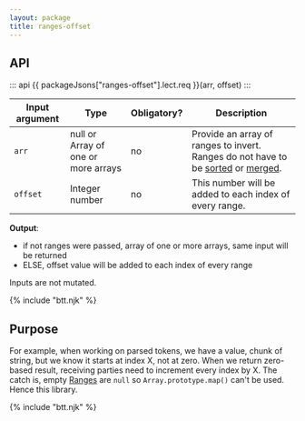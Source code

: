 ```yaml
---
layout: package
title: ranges-offset
---
```


## API

::: api
{{ packageJsons["ranges-offset"].lect.req }}(arr, offset)
:::

| Input argument | Type                         | Obligatory? | Description                                                                                                                                                                                                                 |
| -------------- | ---------------------------- | ----------- | --------------------------------------------------------------------------------------------------------------------------------------------------------------------------------------------------------------------------- |
| `arr`  | null or Array of one or more arrays | no         | Provide an array of ranges to invert. Ranges do not have to be [sorted](/os/ranges-sort/) or [merged](/os/ranges-merge/). |
| `offset`       | Integer number               | no         | This number will be added to each index of every range.  |

**Output**:

- if not ranges were passed, array of one or more arrays, same input will be returned
- ELSE, offset value will be added to each index of every range

Inputs are not mutated.

{% include "btt.njk" %}

## Purpose

For example, when working on parsed tokens, we have a value, chunk of string, but we know it starts at index X, not at zero. When we return zero-based result, receiving parties need to increment every index by X. The catch is, empty [Ranges](/ranges/) are `null` so `Array.prototype.map()` can't be used. Hence this library.

{% include "btt.njk" %}
